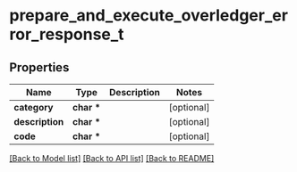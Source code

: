 # prepare_and_execute_overledger_error_response_t

## Properties
Name | Type | Description | Notes
------------ | ------------- | ------------- | -------------
**category** | **char \*** |  | [optional] 
**description** | **char \*** |  | [optional] 
**code** | **char \*** |  | [optional] 

[[Back to Model list]](../README.md#documentation-for-models) [[Back to API list]](../README.md#documentation-for-api-endpoints) [[Back to README]](../README.md)


